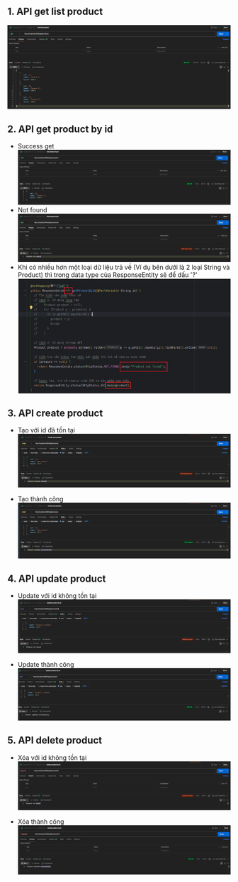 ## 1. API get list product
![./images/img1.png](images/img1.png)


## 2. API get product by id
- Success get
![./images/img2.png](images/img2.png)
- Not found
![./images/img2.2.png](images/img2.2.png)
- Khi có nhiều hơn một loại dữ liệu trả về (Ví dụ bên dưới là 2 loại String và Product) thì trong data type của ResponseEntity sẽ để dấu '?'
![img2.3.png](images/img2.3.png)


## 3. API create product
- Tạo với id đã tồn tại
![./images/img3,1.png](images/img3.1.png)

- Tạo thành công
![./images/img3,2.png](images/img3.2.png)


## 4. API update product
- Update với id không tồn tại
![./images/img4.1.png](images/img4.1.png)

- Update thành công
![./images/img4.2.png](images/img4.2.png)


## 5. API delete product
- Xóa với id không tồn tại
![./images/img5.1.png](images/img5.1.png)

- Xóa thành công
![./images/img5.2.png](images/img5.2.png)
